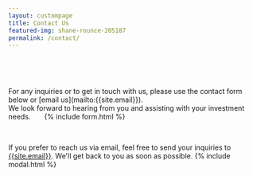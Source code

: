 ```yaml
---
layout: custompage
title: Contact Us
featured-img: shane-rounce-205187
permalink: /contact/
---
```


<p>&nbsp;</p>
<p>&nbsp;</p>
For any inquiries or to get in touch with us, please use the contact form below or  [email us](mailto:{{site.email}}).
<br>We look forward to hearing from you and assisting with your investment needs.
&nbsp;
&nbsp;
&nbsp;
{% include form.html %}

&nbsp;

If you prefer to reach us via email, feel free to send your inquiries to  [{{site.email}}](mailto:{{site.email}}). We'll get back to you as soon as possible.
{% include modal.html %}
